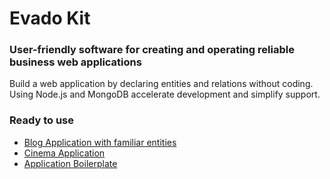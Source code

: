 # Evado Kit

### User-friendly software for creating and operating reliable business web applications

Build a web application by declaring entities and relations without coding.
Using Node.js and MongoDB accelerate development and simplify support.

### Ready to use

- [Blog Application with familiar entities](https://github.com/mkhorin/evado-app-blog)
- [Cinema Application](https://github.com/mkhorin/evado-app-cinema)
- [Application Boilerplate](https://github.com/mkhorin/evado-app-boilerplate)